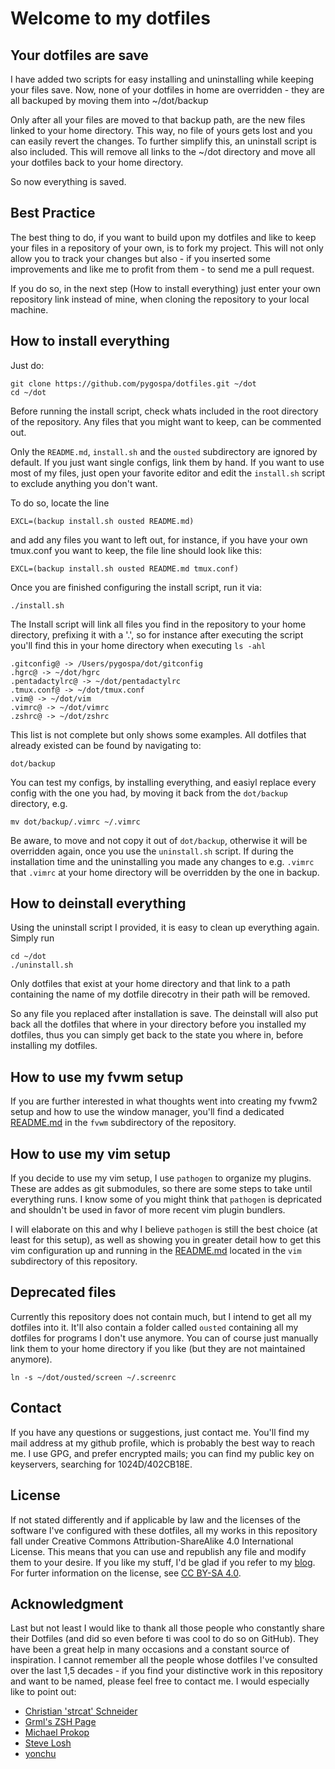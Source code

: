 # Welcome to my dotfiles

## Your dotfiles are save

I have added two scripts for easy installing and uninstalling while keeping your
files save. Now, none of your dotfiles in home are overridden - they are all 
backuped by moving them into ~/dot/backup

Only after all your files are moved to that backup path, are the new files
linked to your home directory. This way, no file of yours gets lost and you can
easily revert the changes. To further simplify this, an uninstall script is also
included. This will remove all links to the ~/dot directory and move all your
dotfiles back to your home directory.

So now everything is saved.

## Best Practice

The best thing to do, if you want to build upon my dotfiles and like to keep
your files in a repository of your own, is to fork my project. This will not
only allow you to track your changes but also - if you inserted some
improvements and like me to profit from them - to send me a pull request.

If you do so, in the next step (How to install everything) just enter your own
repository link instead of mine, when cloning the repository to your local
machine.

## How to install everything

Just do:

	git clone https://github.com/pygospa/dotfiles.git ~/dot
	cd ~/dot

Before running the install script, check whats included in the root directory
of the repository. Any files that you might want to keep, can be commented out.

Only the `README.md`, `install.sh` and the `ousted` subdirectory are ignored by
default.
If you just want single configs, link them by hand. If you want to use most of my
files, just open your favorite editor and edit the `install.sh` script to
exclude anything you don't want. 

To do so, locate the line 

	EXCL=(backup install.sh ousted README.md)

and add any files you want to left out, for instance, if you have your own
tmux.conf you want to keep, the file line should look like this:

	EXCL=(backup install.sh ousted README.md tmux.conf)

Once you are finished configuring the install script, run it via:

	./install.sh

The Install script will link all files you find in the repository to your home
directory, prefixing it with a '.', so for instance after executing the script
you'll find this in your home directory when executing `ls -ahl`

	.gitconfig@ -> /Users/pygospa/dot/gitconfig
	.hgrc@ -> ~/dot/hgrc
	.pentadactylrc@ -> ~/dot/pentadactylrc
	.tmux.conf@ -> ~/dot/tmux.conf
	.vim@ -> ~/dot/vim
	.vimrc@ -> ~/dot/vimrc
	.zshrc@ -> ~/dot/zshrc

This list is not complete but only shows some examples.
All dotfiles that already existed can be found by navigating to:

	dot/backup

You can test my configs, by installing everything, and easiyl replace every
config with the one you had, by moving it back from the `dot/backup` directory,
e.g.

	mv dot/backup/.vimrc ~/.vimrc

Be aware, to move and not copy it out of `dot/backup`, otherwise it will be
overridden again, once you use the `uninstall.sh` script. If during the
installation time and the uninstalling you made any changes to e.g. `.vimrc`
that `.vimrc` at your home directory will be overridden by the one in backup.

## How to deinstall everything

Using the uninstall script I provided, it is easy to clean up everything again.
Simply run

	cd ~/dot
	./uninstall.sh

Only dotfiles that exist at your home directory and that link to a path
containing the name of my dotfile direcotry in their path will be removed.

So any file you replaced after installation is save. The deinstall will also put
back all the dotfiles that where in your directory before you installed my
dotfiles, thus you can simply get back to the state you where in, before
installing my dotfiles.

## How to use my fvwm setup

If you are further interested in what thoughts went into creating my fvwm2 setup
and how to use the window manager, you'll find a dedicated
[README.md](./fvwm/README.md) in the `fvwm` subdirectory of the repository.

## How to use my vim setup

If you decide to use my vim setup, I use `pathogen` to organize my plugins. 
These are addes as git submodules, so there are some steps to take until
everything runs. I know some of you might think that `pathogen` is depricated
and shouldn't be used in favor of more recent vim plugin bundlers. 

I will elaborate on this and why I believe `pathogen` is still the best choice
(at least for this setup), as well as showing you in greater detail how to get
this vim configuration up and running in the [README.md](./vim/README.md)
located in the `vim` subdirectory of this repository.

## Deprecated files

Currently this repository does not contain much, but I intend to get all my
dotfiles into it. It'll also contain a folder called `ousted` containing all my
dotfiles for programs I don't use anymore. You can of course just manually link
them to your home directory if you like (but they are not maintained anymore).

	ln -s ~/dot/ousted/screen ~/.screenrc


## Contact

If you have any questions or suggestions, just contact me. You'll find my mail
address at my github profile, which is probably the best way to reach me. I use
GPG, and prefer encrypted mails; you can find my public key on keyservers,
searching for 1024D/402CB18E.

## License

If not stated differently and if applicable by law and the licenses of the
software I've configured with these dotfiles, all my works in this repository
fall under Creative Commons Attribution-ShareAlike 4.0 International License.
This means that you can use and republish any file and modify them to your
desire. If you like my stuff, I'd be glad if you refer to my
[blog](http://pygospa.wordpress.com). For furter information on the license, 
see [CC BY-SA 4.0](http://creativecommons.org/licenses/by-sa/4.0/).

## Acknowledgment

Last but not least I would like to thank all those people who constantly share
their Dotfiles (and did so even before ti was cool to do so on GitHub). They
have been a great help in many occasions and a constant source of inspiration. I
cannot remember all the people whose dotfiles I've consulted over the last 1,5
decades - if you find your distinctive work in this repository and want to be
named, please feel free to contact me. I would especially like to point out:

  - [Christian 'strcat' Schneider](http://strcat.de/)
  - [Grml's ZSH Page](http://grml.org/zsh/)
  - [Michael Prokop](http://michael-prokop.at/)
  - [Steve Losh](http://stevelosh.com/)
  - [yonchu](http://yonchu.hatenablog.com/)

